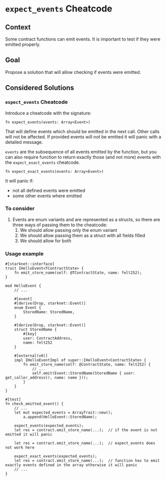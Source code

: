 # `expect_events` Cheatcode

## Context

Some contract functions can emit events. It is important to test if they were emitted properly.

## Goal

Propose a solution that will allow checking if events were emitted.

## Considered Solutions

### `expect_events` Cheatcode

Introduce a cheatcode with the signature:

```cairo
fn expect_events(events: Array<Event>)
```

That will define events which should be emitted in the next call. Other calls will not be affected.
If provided events will not be emitted it will panic with a detailed message.

`events` are the subsequence of all events emitted by the function, but you can also require function
to return exactly those (and not more) events with the `expect_exact_events` cheatcode. 

```cairo
fn expect_exact_events(events: Array<Event>)
```

It will panic if:
- not all defined events were emitted
- some other events where emitted

### To consider

1. Events are enum variants and are represented as a structs, so there are three ways of passing them to the cheatcode:
    1. We should allow passing only the enum variant
    2. We should allow passing them as a struct with all fields filled
    3. We should allow for both

### Usage example

```cairo
#[starknet::interface]
trait IHelloEvent<TContractState> {
    fn emit_store_name(self: @TContractState, name: felt252);
}

mod HelloEvent {
    // ...
    
    #[event]
    #[derive(Drop, starknet::Event)]
    enum Event {
        StoredName: StoredName, 
    }

    #[derive(Drop, starknet::Event)]
    struct StoredName {
        #[key]
        user: ContractAddress,
        name: felt252
    }
    
    #[external(v0)]
    impl IHelloEventImpl of super::IHelloEvent<ContractState> {
        fn emit_store_name(self: @ContractState, name: felt252) {
            // ...
            self.emit(Event::StoredName(StoredName { user: get_caller_address(), name: name }));
        }
    }
}

#[test]
fn check_emitted_event() {
    // ...
    let mut expected_events = ArrayTrait::new();
    	a.append(HelloEvent::StoredName);

	expect_events(expected_events);
    let res = contract.emit_store_name(...);  // if the event is not emitted it will panic

    let res = contract.emit_store_name(...);  // expect_events does not work here
    
    expect_exact_events(expected_events);
    let res = contract.emit_store_name(...);  // function has to emit exactly events defined in the array otherwise it will panic
    // ...
}
```
